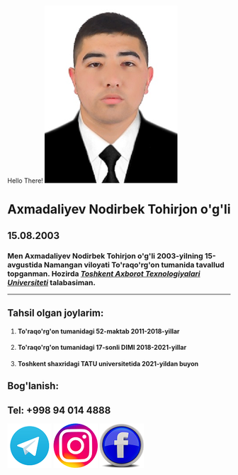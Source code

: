 Hello There!
![Surat](picture.jpg)
# Axmadaliyev Nodirbek Tohirjon o'g'li
## 15.08.2003
### Men Axmadaliyev Nodirbek Tohirjon o'g'li 2003-yilning 15-avgustida Namangan viloyati To'raqo'rg'on tumanida tavallud topganman. Hozirda [***Toshkent Axborot Texnologiyalari Universiteti***](https://tuit.uz/) talabasiman.<hr>
## Tahsil olgan joylarim:
1. #### To'raqo'rg'on tumanidagi 52-maktab 2011-2018-yillar
2. #### To'raqo'rg'on tumanidagi 17-sonli DIMI 2018-2021-yillar
3. #### Toshkent shaxridagi TATU universitetida 2021-yildan buyon

## Bog'lanish:
## Tel: +998 94 014 4888

[![telegram](logo/tg.png)](https://t.me/Nodirbek_Axmadaliyev)
[![Instagram](logo/insta.png)](https://www.bing.com/ck/a?!&&p=6437f5ac746b253aJmltdHM9MTcxMTkyOTYwMCZpZ3VpZD0wZTY2NWE5Mi03ZDFlLTY2ZjYtMTU2ZS00ZWE2N2M0OTY3ZWQmaW5zaWQ9NTE3Ng&ptn=3&ver=2&hsh=3&fclid=0e665a92-7d1e-66f6-156e-4ea67c4967ed&psq=instagram+nodirbek_axmadaliyev&u=a1aHR0cHM6Ly93d3cuaW5zdGFncmFtLmNvbS9ub2RpcmJla19heG1hZGFsaXlldi8&ntb=1)
[![facebook](logo/facebook.png)](https://www.facebook.com/people/Nodirbek-Axmadaliyev/pfbid0Sz72dLKtWjgCopqJi3ge5K1Ls3gu5twvKcfnacEUn2VD5RDoxFHiYwfKSEWbxwMBl/)